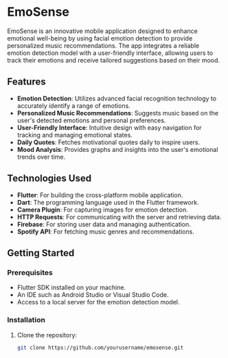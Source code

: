 # EmoSense

EmoSense is an innovative mobile application designed to enhance emotional well-being by using facial emotion detection to provide personalized music recommendations. The app integrates a reliable emotion detection model with a user-friendly interface, allowing users to track their emotions and receive tailored suggestions based on their mood.

## Features

- **Emotion Detection**: Utilizes advanced facial recognition technology to accurately identify a range of emotions.
- **Personalized Music Recommendations**: Suggests music based on the user's detected emotions and personal preferences.
- **User-Friendly Interface**: Intuitive design with easy navigation for tracking and managing emotional states.
- **Daily Quotes**: Fetches motivational quotes daily to inspire users.
- **Mood Analysis**: Provides graphs and insights into the user's emotional trends over time.

## Technologies Used

- **Flutter**: For building the cross-platform mobile application.
- **Dart**: The programming language used in the Flutter framework.
- **Camera Plugin**: For capturing images for emotion detection.
- **HTTP Requests**: For communicating with the server and retrieving data.
- **Firebase**: For storing user data and managing authentication.
- **Spotify API**: For fetching music genres and recommendations.

## Getting Started

### Prerequisites

- Flutter SDK installed on your machine.
- An IDE such as Android Studio or Visual Studio Code.
- Access to a local server for the emotion detection model.

### Installation

1. Clone the repository:
   ```bash
   git clone https://github.com/yourusername/emosense.git

